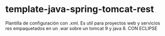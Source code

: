 # template-java-spring-tomcat-rest
Plantilla de configuración con .xml. Es util para proyectos web y servicios res empaquetados en un .war sobre un tomcat 9 y java 8. CON ECLIPSE
